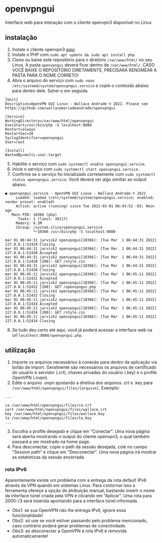 # openvpngui
Interface web para interação com o cliente openvpn3 disponível no Linux

## instalação
1) Instale o cliente openvpn3 [aqui](https://openvpn.net/cloud-docs/openvpn-3-client-for-linux/).
2) Instale o PHP com ```sudo apt update && sudo apt install php```.
3) Clone ou baixe este repositório para o diretório ```/var/www/html/``` no seu Linux. A pasta ```openvpngui``` deverá ficar dentro de ```/var/www/html/```. CASO VOCÊ BAIXE O REPOSITÓRIO DIRETAMENTE, PRECISARÁ RENOMEAR A PASTA PARA O NOME CORRETO!
4) Abra o arquivo do serviço com ```sudo nano /etc/systemd/system/openvpngui.service``` e copie o conteúdo abaixo para dentro dele. Salve-o em seguida.
```
[Unit]
Description=OpenVPN GUI Linux - Wallace Andrade © 2022. Please see https://github.com/wallacemariadeandrade/openvpngui

[Service]
WorkingDirectory=/var/www/html/openvpngui
ExecStart=/usr/bin/php -S localhost:8080
Restart=always
RestartSec=10
SyslogIdentifier=openvpngui
User=root

[Install]
WantedBy=multi-user.target
```
5) Habilite o serviço com ```sudo systemctl enable openvpngui.service```.
6) Inicie o serviço com ```sudo systemctl start openvpngui.service```.
7) Confirme se o serviço foi inicializado corretamente com ```sudo systemctl status openvpngui.service```. Você deverá ver algo similiar ao output abaixo.
```
● openvpngui.service - OpenVPN GUI Linux - Wallace Andrade © 2022
     Loaded: loaded (/etc/systemd/system/openvpngui.service; enabled; vendor preset: enabled)
     Active: active (running) since Tue 2022-03-01 06:43:52 -03; 9min ago
   Main PID: 10366 (php)
      Tasks: 1 (limit: 38217)
     Memory: 6.1M
     CGroup: /system.slice/openvpngui.service
             └─10366 /usr/bin/php -S localhost:8080

mar 01 06:44:31 jarvisk2 openvpngui[10366]: [Tue Mar  1 06:44:31 2022] 127.0.0.1:52428 Closing
mar 01 06:44:31 jarvisk2 openvpngui[10366]: [Tue Mar  1 06:44:31 2022] 127.0.0.1:52430 Accepted
mar 01 06:44:31 jarvisk2 openvpngui[10366]: [Tue Mar  1 06:44:31 2022] 127.0.0.1:52430 [200]: GET /style.css
mar 01 06:44:31 jarvisk2 openvpngui[10366]: [Tue Mar  1 06:44:31 2022] 127.0.0.1:52430 Closing
mar 01 06:45:11 jarvisk2 openvpngui[10366]: [Tue Mar  1 06:45:11 2022] 127.0.0.1:52432 Accepted
mar 01 06:45:11 jarvisk2 openvpngui[10366]: [Tue Mar  1 06:45:11 2022] 127.0.0.1:52432 [200]: GET /openvpngui.php
mar 01 06:45:11 jarvisk2 openvpngui[10366]: [Tue Mar  1 06:45:11 2022] 127.0.0.1:52432 Closing
mar 01 06:45:11 jarvisk2 openvpngui[10366]: [Tue Mar  1 06:45:11 2022] 127.0.0.1:52434 Accepted
mar 01 06:45:11 jarvisk2 openvpngui[10366]: [Tue Mar  1 06:45:11 2022] 127.0.0.1:52434 [200]: GET /style.css
mar 01 06:45:11 jarvisk2 openvpngui[10366]: [Tue Mar  1 06:45:11 2022] 127.0.0.1:52434 Closing
```
8) Se tudo deu certo até aqui, você já poderá acessar a interface web na url ```localhost:8080/openvpngui.php```.

## utilização

1) Importe os arquivos necessários à conexão para dentro da aplicação via botão de import. Geralmente são necessários os arquivos de certificado do usuário e servidor (.crt), chaves privadas do usuário (.key) e o profile OpenVPN (.ovpn).
2) Edite o arquivo .ovpn ajustando a diretiva dos arquivos .crt e .key para ```/var/www/html/openvpngui/files/[arquivo]```. Exemplo:
```
...

ca /var/www/html/openvpngui/files/ca.crt
cert /var/www/html/openvpngui/files/wallace.crt
key /var/www/html/openvpngui/files/wallace.key
ta /var/www/html/openvpngui/files/ta.key
...

```
3) Escolha o profile desejado e clique em "Conectar". Uma nova página será aberta mostrando o output do cliente openvpn3, o qual também passará a ser mostrado na home page.
4) Para desconectar, copie o path da sessão desejada, cole no campo "Session path" e clique em "Desconectar". Uma nova página irá mostrar as estatísticas da sessão encerrada.

### rota IPv6
Aparentemente existe um problema com a entrega da rota default IPv6 através da VPN quando em sistemas Linux. Para contornar isso a ferramenta ofereçe a opção de atribuição manual, bastando inserir o nome da interface túnel criada pela VPN e clicando em "Aplicar". Uma rota para 2000::/3 será inserida apontando para a interface túnel informada.

- Obs1: se sua OpenVPN não lhe entrega IPv6, ignore essa funcionalidade!
- Obs2: só use se você estiver passando pelo problema mencionado, caso contrário poderá gerar problemas de conectivdade.
- Obs3: ao desconectar a OpenVPN a rota IPv6 é removida automaticamente!
